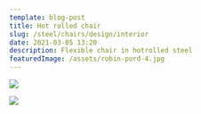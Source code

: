 ```yaml
---
template: blog-post
title: Hot rolled chair
slug: /steel/chairs/design/interior
date: 2021-03-05 13:20
description: Flexible chair in hotrolled steel
featuredImage: /assets/robin-pord-4.jpg
---
```

![](/assets/robin-pord-1.jpg)

![](/assets/robin-pord-2.jpg)